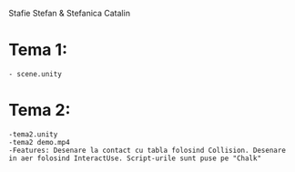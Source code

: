 Stafie Stefan & Stefanica Catalin

# Tema 1:   

    - scene.unity


# Tema 2:   
    
    -tema2.unity
    -tema2 demo.mp4
    -Features: Desenare la contact cu tabla folosind Collision. Desenare in aer folosind InteractUse. Script-urile sunt puse pe "Chalk" 
